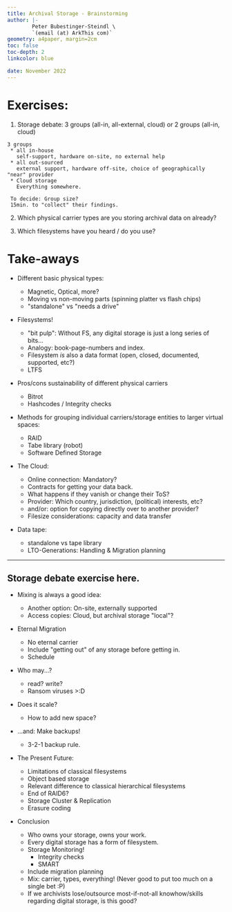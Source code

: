 ```yaml
---
title: Archival Storage - Brainstorming
author: |-
        Peter Bubestinger-Steindl \
        `(email (at) ArkThis com)`
geometry: a4paper, margin=2cm
toc: false
toc-depth: 2
linkcolor: blue

date: November 2022
---
```



# Exercises:

  1. Storage debate: 
    3 groups (all-in, all-external, cloud)
    or 2 groups (all-in, cloud)

    3 groups
     * all in-house
       self-support, hardware on-site, no external help
     * all out-sourced
       external support, hardware off-site, choice of geographically "near" provider
     * Cloud storage
       Everything somewhere.
       
     To decide: Group size?
     15min. to "collect" their findings.

  2. Which physical carrier types are you storing archival data on already?

  3. Which filesystems have you heard / do you use?



# Take-aways

  * Different basic physical types:
    * Magnetic, Optical, more?
    * Moving vs non-moving parts (spinning platter vs flash chips)
    * "standalone" vs "needs a drive"

  * Filesystems!
    * "bit pulp": Without FS, any digital storage is just a long series of bits...
    * Analogy: book-page-numbers and index.
    * Filesystem *is* also a data format (open, closed, documented, supported, etc?)
    * LTFS

  * Pros/cons sustainability of different physical carriers
    * Bitrot
    * Hashcodes / Integrity checks

  * Methods for grouping individual carriers/storage entities to larger virtual spaces:
    * RAID
    * Tabe library (robot)
    * Software Defined Storage

  * The Cloud:
    * Online connection: Mandatory?
    * Contracts for getting your data back.
    * What happens if they vanish or change their ToS?
    * Provider: Which country, jurisdiction, (political) interests, etc?
    * and/or: option for copying directly over to another provider?
    * Filesize considerations: capacity and data transfer

  * Data tape:
    * standalone vs tape library
    * LTO-Generations: Handling & Migration planning

----
Storage debate exercise here.
----

  * Mixing is always a good idea:
    * Another option: On-site, externally supported
    * Access copies: Cloud, but archival storage "local"?

  * Eternal Migration
    * No eternal carrier
    * Include "getting out" of any storage before getting in.
    * Schedule 

  * Who may...?
    * read? write?
    * Ransom viruses >:D

  * Does it scale?
    * How to add new space?

  * ...and: Make backups!
    * 3-2-1 backup rule.

  * The Present Future:
    * Limitations of classical filesystems
    * Object based storage
    * Relevant difference to classical hierarchical filesystems
    * End of RAID6?
    * Storage Cluster & Replication
    * Erasure coding

  * Conclusion
    * Who owns your storage, owns your work.
    * Every digital storage has a form of filesystem.
    * Storage Monitoring!
      * Integrity checks
      * SMART
    * Include migration planning
    * Mix: carrier, types, everything!
      (Never good to put too much on a single bet :P)
    * If we archivists lose/outsource most-if-not-all knowhow/skills regarding
      digital storage, is this good?


